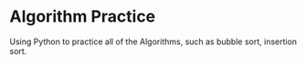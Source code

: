 # Algorithm Practice
Using Python to practice all of the Algorithms, such as bubble sort, insertion sort.
